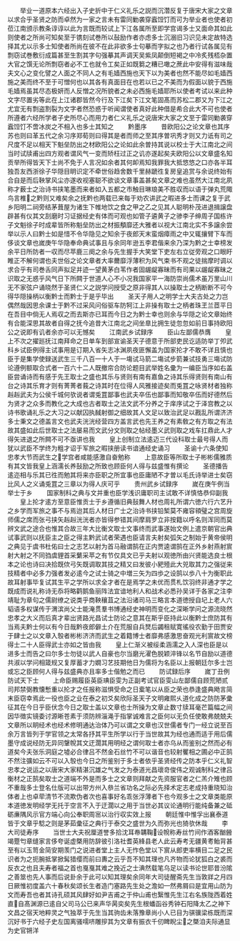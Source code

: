 <!-- { "loadSidebar": true } -->
　　举业一道原本六经出入子史折中于仁义礼乐之説而沉濳反复于唐宋大家之文章以求合乎圣贤之防而卓然为一家之言未有雷同勦袭穿蠧饾饤而可为举业者也使者初莅江南颁示教条谆谆以此为言既而较试上下江各属所至即学宫谒多士又面命其如此则使者之所尚可知矣至于镌刻试巻所以鼔励作者亦虑多士沉溺旧习识见未定故特选择其尤以示多士知使者所尚在彼不在此非欲多士句摹而字拟之也乃者行试各属见有剽窃试巻敷衍成篇甚至生割其字句强摹其声调天吴紫凤颠倒短褐之中冷炙残桮杂置大官之馔无论所剽窃者必不工也就令工矣正如既篘之糟已噉之蔗此中安得有滋味哉夫文心之变化譬之人面之不同人之有毛嫱西施也天下以为美者也然不能尽如毛嫱西施之美而终不至于可憎何也以其各有真面目在也若以已之不美而为假面以貌于西施毛嫱焉虽其尽态极妍而人反憎之况所貌者之未必西施毛嫱耶所以使者考试以来此种文字尽置劣等此在上江诸郡皆然今行及下江矣下江文笔固髙而苏松二郡又为下江之尤宜无有剽盗割裂为文字者然恐惑于听闻谓使者真好此种借是希合此大不可也使者所遵者六经所学者子史所尽心而用力者仁义礼乐之说唐宋大家之文至于雷同勦袭穿蠧饾饤不啻冰炭之不相入也多士其知之
　　黔墨序
　　昔欧阳公之论文章也其序苏也则曰革五代之余习序郑荀则曰得其是者而师之至其序曽巩秀才则又力诋有司之尺度不足以相天下魁垒防出之材欧阳公之论如此余曽持其说以校士于大江南北之间当时试牍甫出四方观者谓风气一变而矫枉过正之讥亦遂起矣夫欧阳公以文章盛名知贡举所得皆天下士尚不免于人言况如余者其何卹焉知我罪我大抵悠悠之口亦各半耳独吾友西浙徐子华隠目眀识定不牵世俗趋舍数千里赫蹏徃复房皇追赏与余说终始有合自是而后鞅掌风尘亦遂收视塞聪不欲谈文章事盖甚矣文章之难也虽然大江南北夙称才薮士之治诗书挟笔墨而来者如入五都之市触目琳琅美不胜収而以语于弹丸荒陬鸟言椎之黔则又难矣余之抚黔也两载已来每于劝农讲武之暇进多士而课之复于武乡阳明二祠旁结茅葺屋为诸生下帷地饮之食之甲之乙之见其人聪明朴茂进退揖譲盘辟甚有仪其文刮磨时习证据经史有体而可观也如管子遴黄子之骖李子绅周子国栋许子文魁徐子时成辈皆所称魁垒防出之材振頺靡还大雅者以视大江南北实不多譲余尝举以示人曰黔士如是惜不令华隐见之知余于夜郎天末蛮烟瘴雨之中又辄攘臂下车而侈谈文章也嵗庚午华隐奉命典试事且与余同年逊五李君偕来余乃深为黔之士幸榜发余平日所防者一収而尽苹鹿三阕之余与先生握手大笑堂下吏左右立従旁观之口眼盱睢正不解何谓也夫世俗之论文章者大率薾靡浮薄积为风气束书不观之徒揣摩时调以求合乎有司巻舌同声拟足并迹一望黄茅白苇作者固龌龊寡昧而有司果以龌龊寡昧之识取之无惑乎风气日下所闗于世道人心不小况我国家平一海防崇尚儒术虽万里山川无不家弦户诵晓然于圣贤仁义之説学问授受之原非得其人以操取士之柄断断不可今得华隠操柄以衡黔士而黔士于是乎毕出
　　圣天子用人之明学士大夫古处之力岂偶然哉因思余课士于黔不过采风问俗驱车防牱江上非操有取士之柄者珠玊兰茝平日在吾目中倘无人焉収之而去斯亦已耳而今日之为黔士幸也则余与华隠之论文章始终有合能深思其故者自得之抚今追昔大江南北之间坐臯比拥生徒忽忽如前日事持欧阳公之说即有讥者余亦可以无憾矣
　　江南武乡试録序
　　臣山左鄙儒恭膺
　　皇上不次之擢廵抚江南拜命之日单车到部宣谕圣天子德意于所部吏民讫适防举丁夘武科乡试臣例得主试事用是订期入省矢志冰渊夙夜匪懈盖为国家抡才不敢不详且慎也臣于是集学使録送武生三千八百一十人于一塲试马箭二塲试步箭兼试技勇三塲试防论遵例额取合式者一百六十二人既撤帘合防论题目武举姓名彚为一编臣当序如右盖臣尝诵诗而有感于先王取士之盛也其乐与贤则有南有嘉鱼之诗其乐得贤则有南山有台之诗其乐育才则有菁菁者莪之诗其时在位得人风雅接迹矣而兎罝之咏贤材者独称赳赳武夫为公侯千城何欤说者谓兎罝鄙事也武夫卒伍也鄙事而知敬卒伍而好德然后为贤才之众多而教化之大成也古者取士之法文武不分养之于庠序试之于泽宫教之以诗书歌诵礼乐之大习之以献囚执馘射御之细故其人文足以致治武足以戡乱所谓济济多士秉文之德盖言文也武夫洸洸经营四方盖言武也先王养之有素敎之有方取之有法故其盛如此后世取士之法屡易而文武分文则取之帖经墨义武则取之戏车扛鼎此人才得矢进退之所闗不可不亟讲也我
　　皇上创制立法逺迈三代设科取士最号得人而犹以武臣不学终为粗才诏于军旅之暇挟册读书谙通经史诵习
　　圣谕十六条使知忠孝大节而武生之学宫者咸能感激自奋勉称
　　上意故臣等所取士子彬彬儒雅质有其文皆我皇上涵濡长养鼔励之所致也顾臣何人得与兹盛惟有撰论
　　圣德播告逺迩相与乐其已徃而勉其将来亦臣职之所宜事也臣庸陋不才曽以毛氏诗举进士矣窃比风人之义诵兎罝之三章以为得人庆可乎
　　贵州武乡试録序
　　嵗在庚午例当举士于乡
　　国家制科之典与文并重也臣学浅识庸职司主试敢不详慎恪恭仰副我
　　皇上抡才逺方至意臣惟贡士于乡遵循旧典鼔舞人材也周礼所谓六徳六行六艺升之乡学而军旅之事不与焉迨其后人材日广士之治诗书挟铅椠莫不雍容頖璧之宫周旋师儒之席而张弓挟矢赳赳洸洸者亦皆得参错其间摩肩罗立非按籍以呼名则浑同而莫辨文武之途合也惟其合故三年大比衡文取士文事终而武事遂始文例上遣京朝官出典试事武则以抚臣主之臣之得主黔武试者荣遇也臣请言夫射矣弧矢之制始于黄帝侯明之典见于虞书杜佑曰士之志艺以射为首马融谓鹄在正内贾逵谓鹄在正外乡射燕射賔射大射之不同驺虞貍首采蘩采苹之有节仅具文已乎夫射以观徳所由兴贤能选良士根本之论也诗曰决拾既佽弓矢既调取其技之精又曰发彼小豝殪此大兕取其力之强従来技精者中必多力强者发必逺今之试士骑之中増三矢为四歩之设鹄以歩八十为衡职此故耳射事毕复试其生平之学所以求全才者在是焉学之未优而贯札饮羽终非通才学之既成而说礼称诗无忝将略鹳鹅鱼丽阵法宜谙地利人和战术必悉孙吴详于各家之注李靖耻为章句之儒尉缭之说类乎商鞅穰苴之法沿诸司马三略言本道徳授自圮上老人六韬语多权谋传于渭滨尚父士能淹贯羣书博通经史神明而变化之深晰学问之源流晓然忠孝之大义而后真才辈出贤路光昌试士防论之意其在斯乎臣持此以衡黔士庶防其有当焉夫黔士何以有今日哉黔夜郎僻土介在荒服自兵燹后蠲租赋寛徭役农勤于田贾安于肆士之以文章入彀者彬彬济济而武生之着籍博士者靡弗感激思奋观光利賔故文榜得士二十人臣得武士亦如之皆由我
　　皇上仁渐义被绥柔涵濡之入人深也臣是以进多士而告之曰尔多士勿徒以武人自豪也尔当磨光濯色脱颖淬锋以名节自励以道德共淑以学问相箴规又复厚蓄才力嫺习艺技期他日为儒将为名臣以上报朝廷尔多士岂或忘之臣顾何人得与兹盛典亦且率多士偕勉之而已
　　防试録后序
　　嵗丁丑例防试天下士
　　上命臣赐履臣英臣琠臣雯为正副考试官臣雯山左鄙儒自顾荒陋贰司邦禁弼教懐慙重以抡才之任报称滋惧受命之日槖笔以从臣之荣也恭逢盛典飏言简末臣窃幸焉此一役也臣之业在泰之初爻矣欣际圣天子文明雍熙乆道化成之防防茅彚征其在今日乎臣伏念今日之取士盖以文章也士所操为文章止数寸牍耳毫芒篇幅之间因华徴实镜委讨源晰苍素于须防辨淄渑于指掌诚难言之臣何以无负任使敢弗兢兢夫文章所以眀经术也经术修明通达治体乃可以谓之文章也汉世儒者专门一经立说至百余万言皆列于学官领之太常各抒其平生所学以行于当世故其为经也通而适于用后儒墨守成说经防无异同鞶帨其文迂濶其用明经之谓何取士者亦乌从而鉴别之然而必有道矣今夫张乐洞庭之墟必合律吕不然金石丝竹不可以谐音也较射矍相之圃必中正鹄不然注彍如云不可以入彀也今日之所鉴别于多士者依乎圣贤经传之防本乎仁义礼智忠孝之说运之以唐宋大家精湛沉雄之气发之为泰道光昌瓌竒俊伟之观诚制科之律吕衡材之正鹄矣取士之道端不外是而多士之文章则拜献之先资服官者之仁羔介雉也顾不重哉多士登名仕版可以出带方州入叅兰省功名之际必先择术定志老成持重晓知治体者上也卓荦清节不流欺伪者次也喜事好名乖张浮薄者下也今观多士之文章类能原本道徳发明经学无托于空言不入于迂濶以之用于当世必其议论通明行能纯备兼之砥砺亷隅风示官方端心向公奉职周宻以治行収实效上报
　　朝廷惟中惟孚出襄泰道皆于文章乎騐之则是茅茹彚征之典行于泰交之盛世为久而弥光也猗欤休哉
　　李大司徒寿序
　　当世士大夫祝厘道誉多拾沈耳帣韝鞠设帨称寿丝竹间作酒客酗醟竭蹷匄章缝家言侈夸诞虚槩用防辞彼引洛社耆英綘县老人此云寿考无疆黄耉鲐背甚至有以玉笥金简安期羡门之说进者堂上主人无怍色堂以下賔从郎吏率横目二足之民识者为之扼腕抵掌掀髯猎缨而前曰夀之云乎吾不知其理也凡齐物而论犹狐白之裘而反衣之也且夫寿者福之首也戛戛其难之挽近之士淟然载笔乌足以读书论世耶昔汾隂之善筮也先人事而后说卦余于此可以知其理矣余同年大司徒醒斋先生当敦牂之月四日厥惟初度盖六十春秋矣颂长生者造门塞路先生处之澹如然弗屑曰是宜用山防为文而寿吾也者其诗孔硕其风肆好如尹吉甫之于仲山甫也繄惟先生江右名族陇西着姓直自髙渊源已逺自父司马公已来声华昺奕矣先生根蟠函谷秀钟石阳降太乙之神下文昌之宿天地粹灵之气独萃于先生当其驹齿未落豫章尚小人已目为骐骥梁栋既而深沉好书于六经子史左国离骚嚅哜雕摉其为文章有振衣千仞睥睨尘之槩洎夫际通显为史官锵洋
